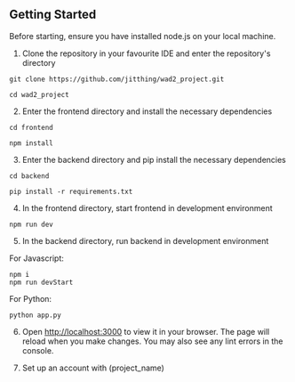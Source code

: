 ## Getting Started

Before starting, ensure you have installed node.js on your local machine.

1. Clone the repository in your favourite IDE and enter the repository's directory

```
git clone https://github.com/jitthing/wad2_project.git
```

```
cd wad2_project
```

2. Enter the frontend directory and install the necessary dependencies

```
cd frontend
```

```
npm install
```

3. Enter the backend directory and pip install the necessary dependencies

```
cd backend
```

```
pip install -r requirements.txt
```

4. In the frontend directory, start frontend in development environment

```
npm run dev
```

5. In the backend directory, run backend in development environment

For Javascript:

```
npm i
npm run devStart
```

For Python:

```
python app.py
```

6. Open [http://localhost:3000](http://localhost:3000) to view it in your browser.
   The page will reload when you make changes.
   You may also see any lint errors in the console.

7. Set up an account with (project_name)

